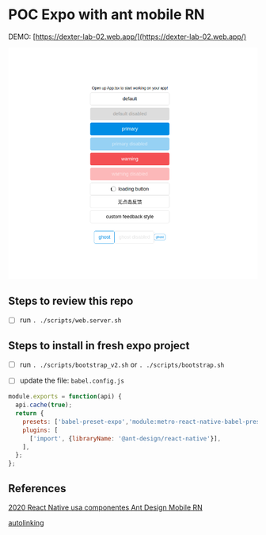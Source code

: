 # POC Expo with ant mobile RN

DEMO: [https://dexter-lab-02.web.app/](https://dexter-lab-02.web.app/)

![Demo A](repo_images/demo_a.png "Demo A")

## Steps to review this repo

- [ ] run `. ./scripts/web.server.sh`

## Steps to install in fresh expo project

- [ ] run `. ./scripts/bootstrap_v2.sh`  or `. ./scripts/bootstrap.sh`

- [ ] update the file: `babel.config.js`

```javascript
module.exports = function(api) {
  api.cache(true);
  return {
    presets: ['babel-preset-expo','module:metro-react-native-babel-preset'],
    plugins: [
      ['import', {libraryName: '@ant-design/react-native'}],
    ],
  };
};
```

## References

[2020 React Native usa componentes Ant Design Mobile RN](https://blog.csdn.net/lxyoucan/article/details/108334465)

[autolinking](https://github.com/react-native-community/cli/blob/master/docs/autolinking.md)
